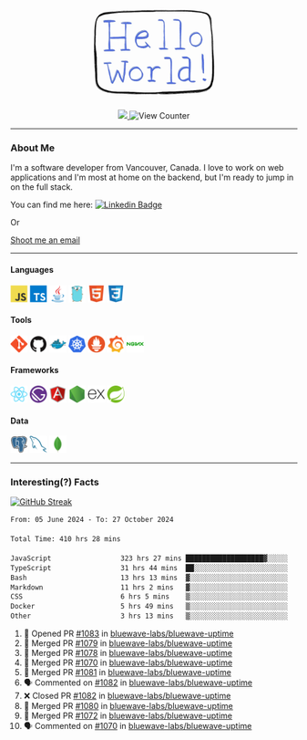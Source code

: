 <div align="center">
    <img src="./img/hello_world.webp" height="200px" width="">
    <div>
        <a href="https://www.linkedin.com/in/ajhollid">
            <img src="https://img.shields.io/badge/LinkedIn-blue"/>
        </a>
        <img src="https://komarev.com/ghpvc/?username=ajhollid&color=yellow" alt="View Counter">
    </div>
</div>

---

### About Me

I'm a software developer from Vancouver, Canada. I love to work on web applications and I'm most at home on the backend, but I'm ready to jump in on the full stack.

You can find me here: [![Linkedin Badge](https://img.shields.io/badge/-ajhollid-blue?style=flat&logo=Linkedin&logoColor=white)](https://www.linkedin.com/in/ajhollid)

Or

[Shoot me an email](mailto:ajhollid@gmail.com)

---

#### Languages

<div>
    <img src="./img/devicons/javascript-original.svg" width=30 height=30 alt="JavaScript">
    <img src="/img/devicons/typescript-original.svg" width=30 height=30 alt="TypeScript">
    <img src="./img/devicons/java-original.svg" width=30 height=30 alt="Java">
    <img src="./img/devicons/go-original.svg" width=30 height=30 alt="Golang">
    <img src="./img/devicons/html5-original.svg" width=30 height=30 alt="HTML 5">
    <img src="./img/devicons/css3-original.svg" width=30 height=30 alt="CSS 3">
</div>

#### Tools

<div>
    <img src="./img/devicons/git-original.svg" width=30 height=30 alt="Git">
    <img src="./img/devicons/github-original.svg" width=30 height=30 alt="Github">
    <img src="./img/devicons/docker-original.svg" width=30 
    height=30 alt="Docker">
    <img src="./img/devicons/kubernetes-original.svg" width=30 height=30 alt="K8">
    <img src="./img/devicons/prometheus-original.svg" width=30 height=30 alt="Prometheus">
    <img src="./img/devicons/grafana-original.svg" width=30 height=30 alt="Grafana">
    <img src="./img/devicons/nginx-original.svg" width=30 height=30 alt="Nginx">
</div>

#### Frameworks

<div>
    <img src="./img/devicons/react-original.svg" width=30 height=30 alt="React">
    <img src="./img/devicons/gatsby-original.svg" width=30 height=30 alt="Gatsby">
    <img src="./img/devicons/angularjs-original.svg" width=30 height=30 alt="AngularJS">
    <img src="./img/devicons/nodejs-original.svg" width=30 height=30 alt="NodeJS">
    <img src="./img/devicons/express-original.svg" width=30 height=30 alt="Express">
    <img src="./img/devicons/spring-original.svg" width=30 height=30 alt="Spring">
</div>

#### Data

<div>
    <img src="./img/devicons/postgresql-original.svg" width=30 height=30 alt="Postgresql">
    <img src="./img/devicons/mysql-original.svg" width=30 height=30 alt="Mysql">
    <img src="./img/devicons/mongodb-original.svg" width=30 height=30 alt="MongoDB">
</div>

---

### Interesting(?) Facts

[![GitHub Streak](http://github-readme-streak-stats.herokuapp.com?user=ajhollid)](https://git.io/streak-stats)

 <!--START_SECTION:waka-->

```txt
From: 05 June 2024 - To: 27 October 2024

Total Time: 410 hrs 28 mins

JavaScript                 323 hrs 27 mins ███████████████████▓░░░░░   78.19 %
TypeScript                 31 hrs 44 mins  ██░░░░░░░░░░░░░░░░░░░░░░░   07.67 %
Bash                       13 hrs 13 mins  ▓░░░░░░░░░░░░░░░░░░░░░░░░   03.20 %
Markdown                   11 hrs 2 mins   ▓░░░░░░░░░░░░░░░░░░░░░░░░   02.67 %
CSS                        6 hrs 5 mins    ▒░░░░░░░░░░░░░░░░░░░░░░░░   01.47 %
Docker                     5 hrs 49 mins   ▒░░░░░░░░░░░░░░░░░░░░░░░░   01.41 %
Other                      3 hrs 13 mins   ▒░░░░░░░░░░░░░░░░░░░░░░░░   00.78 %
```

<!--END_SECTION:waka-->


<!--START_SECTION:activity-->
1. 💪 Opened PR [#1083](https://github.com/bluewave-labs/bluewave-uptime/pull/1083) in [bluewave-labs/bluewave-uptime](https://github.com/bluewave-labs/bluewave-uptime)
2. 🎉 Merged PR [#1079](https://github.com/bluewave-labs/bluewave-uptime/pull/1079) in [bluewave-labs/bluewave-uptime](https://github.com/bluewave-labs/bluewave-uptime)
3. 🎉 Merged PR [#1078](https://github.com/bluewave-labs/bluewave-uptime/pull/1078) in [bluewave-labs/bluewave-uptime](https://github.com/bluewave-labs/bluewave-uptime)
4. 🎉 Merged PR [#1070](https://github.com/bluewave-labs/bluewave-uptime/pull/1070) in [bluewave-labs/bluewave-uptime](https://github.com/bluewave-labs/bluewave-uptime)
5. 🎉 Merged PR [#1081](https://github.com/bluewave-labs/bluewave-uptime/pull/1081) in [bluewave-labs/bluewave-uptime](https://github.com/bluewave-labs/bluewave-uptime)
6. 🗣 Commented on [#1082](https://github.com/bluewave-labs/bluewave-uptime/pull/1082#issuecomment-2443060275) in [bluewave-labs/bluewave-uptime](https://github.com/bluewave-labs/bluewave-uptime)
7. ❌ Closed PR [#1082](https://github.com/bluewave-labs/bluewave-uptime/pull/1082) in [bluewave-labs/bluewave-uptime](https://github.com/bluewave-labs/bluewave-uptime)
8. 🎉 Merged PR [#1080](https://github.com/bluewave-labs/bluewave-uptime/pull/1080) in [bluewave-labs/bluewave-uptime](https://github.com/bluewave-labs/bluewave-uptime)
9. 🎉 Merged PR [#1072](https://github.com/bluewave-labs/bluewave-uptime/pull/1072) in [bluewave-labs/bluewave-uptime](https://github.com/bluewave-labs/bluewave-uptime)
10. 🗣 Commented on [#1070](https://github.com/bluewave-labs/bluewave-uptime/pull/1070#issuecomment-2440780816) in [bluewave-labs/bluewave-uptime](https://github.com/bluewave-labs/bluewave-uptime)
<!--END_SECTION:activity-->
